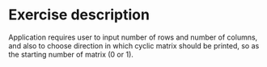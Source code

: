 # Exercise description
Application requires user to input number of rows and number of columns, and also to choose direction in which cyclic matrix should be printed, so as the starting number of matrix (0 or 1).
